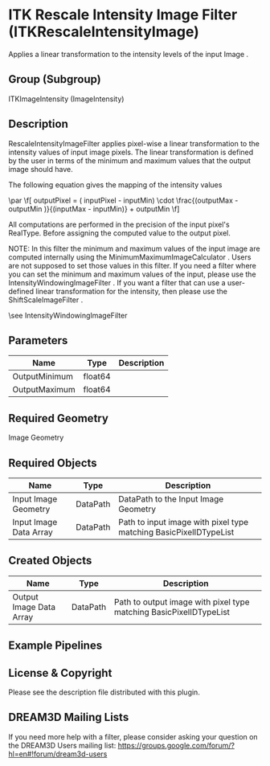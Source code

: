# ITK Rescale Intensity Image Filter (ITKRescaleIntensityImage)

Applies a linear transformation to the intensity levels of the input Image .

## Group (Subgroup)

ITKImageIntensity (ImageIntensity)

## Description

RescaleIntensityImageFilter applies pixel-wise a linear transformation to the intensity values of input image pixels. The linear transformation is defined by the user in terms of the minimum and maximum values that the output image should have.

The following equation gives the mapping of the intensity values

\par 
 \f[ outputPixel = ( inputPixel - inputMin) \cdot \frac{(outputMax - outputMin )}{(inputMax - inputMin)} + outputMin \f] 


All computations are performed in the precision of the input pixel's RealType. Before assigning the computed value to the output pixel.

NOTE: In this filter the minimum and maximum values of the input image are computed internally using the MinimumMaximumImageCalculator . Users are not supposed to set those values in this filter. If you need a filter where you can set the minimum and maximum values of the input, please use the IntensityWindowingImageFilter . If you want a filter that can use a user-defined linear transformation for the intensity, then please use the ShiftScaleImageFilter .

\see IntensityWindowingImageFilter

## Parameters

| Name | Type | Description |
|------|------|-------------|
| OutputMinimum | float64 |  |
| OutputMaximum | float64 |  |

## Required Geometry

Image Geometry

## Required Objects

| Name |Type | Description |
|-----|------|-------------|
| Input Image Geometry | DataPath | DataPath to the Input Image Geometry |
| Input Image Data Array | DataPath | Path to input image with pixel type matching BasicPixelIDTypeList |

## Created Objects

| Name |Type | Description |
|-----|------|-------------|
| Output Image Data Array | DataPath | Path to output image with pixel type matching BasicPixelIDTypeList |

## Example Pipelines


## License & Copyright

Please see the description file distributed with this plugin.


## DREAM3D Mailing Lists

If you need more help with a filter, please consider asking your question on the DREAM3D Users mailing list:
https://groups.google.com/forum/?hl=en#!forum/dream3d-users


